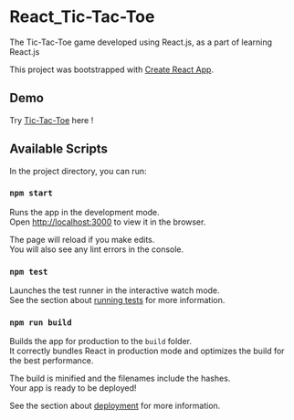 # React_Tic-Tac-Toe

The Tic-Tac-Toe game developed using React.js, as a part of learning React.js

This project was bootstrapped with [Create React App](https://github.com/facebook/create-react-app).

## Demo

Try [Tic-Tac-Toe](https://github.com/nikhilm19/React_Tic-Tac-Toe) here !

## Available Scripts

In the project directory, you can run:

### `npm start`

Runs the app in the development mode.<br />
Open [http://localhost:3000](http://localhost:3000) to view it in the browser.

The page will reload if you make edits.<br />
You will also see any lint errors in the console.

### `npm test`

Launches the test runner in the interactive watch mode.<br />
See the section about [running tests](https://facebook.github.io/create-react-app/docs/running-tests) for more information.

### `npm run build`

Builds the app for production to the `build` folder.<br />
It correctly bundles React in production mode and optimizes the build for the best performance.

The build is minified and the filenames include the hashes.<br />
Your app is ready to be deployed!

See the section about [deployment](https://facebook.github.io/create-react-app/docs/deployment) for more information.


